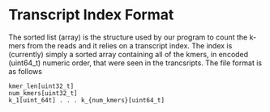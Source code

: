 Transcript Index Format
=======================

The sorted list (array) is the structure used by our program
to count the k-mers from the reads and it relies on a transcript
index.  The index is (currently) simply a sorted array containing
all of the kmers, in encoded (uint64_t) numeric order, that were
seen in the trancsripts.  The file format is as follows

````
kmer_len[uint32_t]
num_kmers[uint32_t]
k_1[uint_64t] . . . k_{num_kmers}[uint64_t]
````
